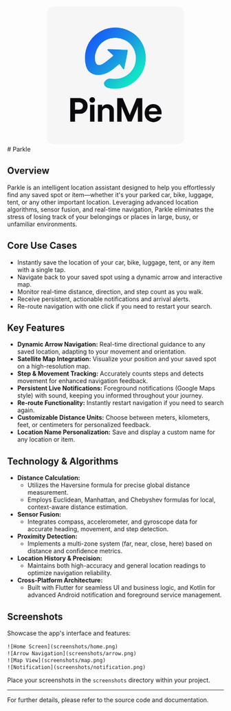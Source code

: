 <div align="center" style="border-radius:16px;" >
  <img src="thumbnail.png" alt="Parkle Thumbnail" width="320" style="border-radius:16px;" />
</div>
# Parkle

## Overview
Parkle is an intelligent location assistant designed to help you effortlessly find any saved spot or item—whether it's your parked car, bike, luggage, tent, or any other important location. Leveraging advanced location algorithms, sensor fusion, and real-time navigation, Parkle eliminates the stress of losing track of your belongings or places in large, busy, or unfamiliar environments.

## Core Use Cases
- Instantly save the location of your car, bike, luggage, tent, or any item with a single tap.
- Navigate back to your saved spot using a dynamic arrow and interactive map.
- Monitor real-time distance, direction, and step count as you walk.
- Receive persistent, actionable notifications and arrival alerts.
- Re-route navigation with one click if you need to restart your search.

## Key Features
- **Dynamic Arrow Navigation:** Real-time directional guidance to any saved location, adapting to your movement and orientation.
- **Satellite Map Integration:** Visualize your position and your saved spot on a high-resolution map.
- **Step & Movement Tracking:** Accurately counts steps and detects movement for enhanced navigation feedback.
- **Persistent Live Notifications:** Foreground notifications (Google Maps style) with sound, keeping you informed throughout your journey.
- **Re-route Functionality:** Instantly restart navigation if you need to search again.
- **Customizable Distance Units:** Choose between meters, kilometers, feet, or centimeters for personalized feedback.
- **Location Name Personalization:** Save and display a custom name for any location or item.

## Technology & Algorithms
- **Distance Calculation:**
  - Utilizes the Haversine formula for precise global distance measurement.
  - Employs Euclidean, Manhattan, and Chebyshev formulas for local, context-aware distance estimation.
- **Sensor Fusion:**
  - Integrates compass, accelerometer, and gyroscope data for accurate heading, movement, and step detection.
- **Proximity Detection:**
  - Implements a multi-zone system (far, near, close, here) based on distance and confidence metrics.
- **Location History & Precision:**
  - Maintains both high-accuracy and general location readings to optimize navigation reliability.
- **Cross-Platform Architecture:**
  - Built with Flutter for seamless UI and business logic, and Kotlin for advanced Android notification and foreground service management.

## Screenshots
Showcase the app's interface and features:

```
![Home Screen](screenshots/home.png)
![Arrow Navigation](screenshots/arrow.png)
![Map View](screenshots/map.png)
![Notification](screenshots/notification.png)
```

Place your screenshots in the `screenshots` directory within your project.

---

For further details, please refer to the source code and documentation.

